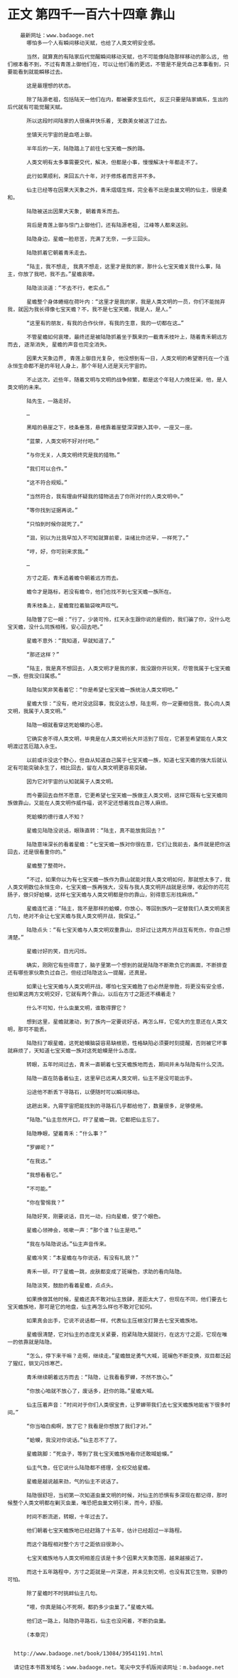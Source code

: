 # 正文 第四千一百六十四章 靠山
        最新网址：www.badaoge.net
          哪怕多一个人有瞬间移动天赋，也给了人类文明安全感。
      
          当然，就算真的有陆家后代觉醒瞬间移动天赋，也不可能像陆隐那样移动的那么远, 他们根本看不到，不过有青莲上御他们在，可以让他们看的更远，不管是不是凭自己本事看到，只要能看到就能瞬移过去。
      
          这是最理想的状态。
      
          除了陆源老祖，包括陆天一他们在内，都被要求生后代, 反正只要是陆家嫡系，生出的后代就有可能觉醒天赋。
      
          所以这段时间陆家的人很痛并快乐着, 无数美女被送了过去。
      
          坐镇天元宇宙的是血塔上御。
      
          半年后的一天，陆隐踏上了前往七宝天蟾一族的路。
      
          人类文明有太多事需要交代，解决，但都是小事，慢慢解决十年都走不了。
      
          此行如果顺利，来回五六十年，对于修炼者而言并不多。
      
          仙主已经等在因果大天象之外，青禾熠熠生辉，完全看不出是虫巢文明的仙主，很是柔和。
      
          陆隐被送出因果大天象, 朝着青禾而去。
      
          背后是青莲上御与惊门上御他们，还有陆源老祖, 江峰等人都来送别。
      
          陆隐身边，星蟾一脸悲苦，充满了无奈，一步三回头。
      
          陆隐抓着它朝着青禾走去。
      
          “陆主，我不想走, 我真不想走，这里才是我的家，那什么七宝天蟾关我什么事，陆主，你放了我吧，我不去。”星蟾哀嚎。
      
          陆隐淡淡道：“不去不行，老实点。”
      
          星蟾整个身体蜷缩在荷叶内：“这里才是我的家，我是人类文明的一员，你们不能抛弃我，就因为我长得像七宝天蟾？不，我不是七宝天蟾，我是人，是人。”
      
          “这里有的朋友，有我的合作伙伴，有我的生意，我的一切都在这…”
      
          不管星蟾如何哀嚎，最终还是被陆隐抓着坐于飘来的一截青禾枝叶上，随着青禾朝远方而去, 逐渐消失, 星蟾的声音也完全消失。
      
          因果大天象边界, 青莲上御目光复杂, 他没想到有一日，人类文明的希望寄托在一个连永恒生命都不是的年轻人身上，那个年轻人还是天元宇宙的。
      
          不止这次，近些年，随着文明与文明的战争频繁，都是这个年轻人力挽狂澜，他，是人类文明的未来。
      
          陆先生，一路走好。
      
          …
      
          黑暗的悬崖之下，枝条垂落，悬棺靠着崖壁深深嵌入其中，一座又一座。
      
          “蓝蒙，人类文明不好对付吧。”
      
          “与你无关，人类文明终究是我的猎物。”
      
          “我们可以合作。”
      
          “这不符合规矩。”
      
          “当然符合，我有理由怀疑我的猎物逃去了你所对付的人类文明中。”
      
          “等你找到证据再说。”
      
          “只怕到时候你就死了。”
      
          “洄，别以为比我早加入不可知就算前辈，柒绪比你还早，一样死了。”
      
          “哼，好，你可别来求我。”
      
          …
      
          方寸之距，青禾追着蟾令朝着远方而去。
      
          蟾令才是路标，若没有蟾令，他们也找不到七宝天蟾一族所在。
      
          青禾枝条上，星蟾耷拉着脑袋唉声叹气。
      
          陆隐瞥了它一眼：“行了，少装可怜，扛天永生跟你说的是假的，我们骗了你，没什么吃宝天蟾，没什么同族相残，安心回去吧。”
      
          星蟾不意外：“我知道，早就知道了。”
      
          “那还这样？”
      
          “陆主，我是真不想回去，人类文明才是我的家，我没跟你开玩笑，尽管我属于七宝天蟾一族，但我没归属感。”
      
          陆隐似笑非笑看着它：“你是希望七宝天蟾一族统治人类文明吧。”
      
          星蟾大惊：“没有，绝对没这回事，我没这么想，陆主啊，你一定要相信我，我心向人类文明，我属于人类文明。”
      
          陆隐一眼就看穿这死蛤蟆的心思。
      
          它确实舍不得人类文明，毕竟是在人类文明长大并活到了现在，它甚至希望能在人类文明渡过苦厄踏入永生。
      
          以前或许没这个野心，但自从知道自己属于七宝天蟾一族，知道七宝天蟾的强大后就认定有可能突破永生了，相比回去，留在人类文明更容易突破。
      
          因为它对宇宙的认知就属于人类文明。
      
          而今要回去自然不愿意，它更希望七宝天蟾一族做主人类文明，这样它既有七宝天蟾同族做靠山，又能在人类文明作威作福，说不定还想着找自己等人麻烦。
      
          死蛤蟆的德行谁人不知？
      
          星蟾见陆隐没说话，眼珠直转：“陆主，真不能放我回去？”
      
          陆隐意味深长的看着星蟾：“七宝天蟾一族对你很在意，它们让我前去，条件就是把你送回去，还是很看重你的。”
      
          星蟾整了整荷叶。
      
          “不过，如果你以为有七宝天蟾一族作为靠山就能对我人类文明如何，那就想太多了，我人类文明数位永恒生命，七宝天蟾一族再强大，没有与我人类文明开战就是忌惮，收起你的花花肠子，做只好蛤蟆，这样七宝天蟾与人类文明都是你的靠山，别得意忘形找麻烦。”
      
          星蟾连忙道：“陆主，我不是那样的蛤蟆，你放心，等回到族内一定替我们人类文明美言几句，绝对不会让七宝天蟾与我人类文明开战，我保证。”
      
          陆隐点头：“有七宝天蟾与人类文明双重靠山，总好过让这两方开战互有死伤，你自己想清楚。”
      
          星蟾讨好的笑，目光闪烁。
      
          确实，刚刚它有些得意了，脑子里第一个想到的就是陆隐不断欺负它的画面，不断排查还有哪些家伙欺负过自己，但经过陆隐这么一提醒，还真是。
      
          如果让七宝天蟾与人类文明开战，哪怕七宝天蟾胜了也必然是惨胜，将更没有安全感，但如果这两方文明交好，它就有两个靠山，以后在方寸之距还不横着走？
      
          什么不可知，什么虫巢文明，谁敢得罪它？
      
          想到这里，星蟾就激动，到了族内一定要说好话，再怎么样，它偌大的生意还在人类文明，那可不能丢。
      
          陆隐扫了眼星蟾，这死蛤蟆脑袋容易缺根筋，性格缺陷必须要时刻提醒，否则被它坏事就麻烦了，天知道七宝天蟾一族对这死蛤蟆是什么态度。
      
          转眼，五年时间过去，青禾一直朝着七宝天蟾族地而去，期间并未与陆隐有什么交流。
      
          陆隐一直在防备着仙主，这里早已远离人类文明，仙主不是没可能出手。
      
          沿途他不断丢下寻路石，以便随时可以瞬间移动。
      
          这趟出来，九霄宇宙把能找到的寻路石几乎都给他了，数量很多，足够使用。
      
          “陆隐。”仙主忽然开口，吓了星蟾一跳，它都把仙主忘了。
      
          陆隐睁眼，望着青禾：“什么事？”
      
          “罗蝉呢？”
      
          “在我这。”
      
          “我想看看它。”
      
          “不可能。”
      
          “你在警惕我？”
      
          陆隐好笑，刚要说话，目光一动，扫向星蟾，使了个眼色。
      
          星蟾心领神会，咳嗽一声：“那个谁？仙主是吧。”
      
          “我在与陆隐说话。”仙主声音传来。
      
          星蟾冷笑：“本星蟾在与你说话，有没有礼貌？”
      
          青禾一顿，吓了星蟾一跳，皮肤都变成了斑斓色，求助的看向陆隐。
      
          陆隐淡笑，鼓励的看着星蟾，点点头。
      
          如果换做其他时候，星蟾还真不敢对仙主放肆，差距太大了，但现在不同，他们要去七宝天蟾族地，那可是它的地盘，仙主再怎么样也不敢对它如何。
      
          如果真会出手，它说不说话都一样，代表仙主压根没打算去七宝天蟾族地。
      
          星蟾很清楚，它对仙主的态度无关紧要，抱紧陆隐大腿就行，在这方寸之距，它现在唯一的依靠就是陆隐。
      
          “怎么，停下来干嘛？走啊，继续走。”星蟾鼓足勇气大喊，斑斓色不断变换，双目都泛起了猩红，钢叉闪烁寒芒。
      
          青禾继续朝着远方而去：“陆隐，让我看看罗蝉，不然不放心。”
      
          “你放心咱就不放心了，废话多，赶你的路。”星蟾大喊。
      
          仙主压着声音：“时间对于你们人类很宝贵，让罗蝉带我们去七宝天蟾族地能省下很多时间。”
      
          “你当咱白痴啊，放了它？我看是你想放了我们才对。”
      
          “蛤蟆，我没对你说话。”仙主忍不了了。
      
          星蟾跳脚：“死虫子，等到了我七宝天蟾族地看你还敢喊蛤蟆。”
      
          仙主气急，任它说什么陆隐都不搭理，全权交给星蟾。
      
          星蟾是越说越来劲，气的仙主不说话了。
      
          陆隐很舒坦，当初第一次知道虫巢文明的时候，对仙主的恐惧有多深现在都记得，那时候整个人类文明都在剿灭虫巢，唯恐把虫巢文明引来，而今，舒服。
      
          时间不断流逝，转眼，十年过去了。
      
          他们朝着七宝天蟾族地已经赶路了十五年，估计已经超过一半路程。
      
          而这个路程相对整个方寸之距依旧很渺小。
      
          七宝天蟾族地与人类文明相差应该是十多个因果大天象范围，越来越接近了。
      
          而这十五年路程中，方寸之距就是一片深邃，并未见到文明，也没有其它生物，安静的可怕。
      
          除了星蟾时不时挑衅仙主几句。
      
          “喂，你真是贼心不死啊，都扔多少虫巢了。”星蟾大喊。
      
          他们这一路上，陆隐扔寻路石，仙主也没闲着，不断扔虫巢。
      
          (本章完)
      
      
      http://www.badaoge.net/book/13084/39541191.html
      
      请记住本书首发域名：www.badaoge.net。笔尖中文手机版阅读网址：m.badaoge.net